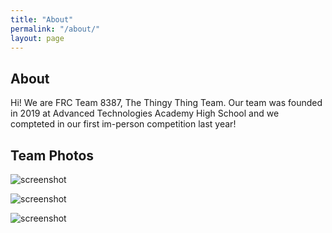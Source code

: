 ```yaml
---
title: "About"
permalink: "/about/"
layout: page
---
```


## About

Hi! We are FRC Team 8387, The Thingy Thing Team. Our team was founded in 2019 at Advanced Technologies Academy High School and we compteted in our first im-person competition last year! 

## Team Photos

![screenshot](https://user-images.githubusercontent.com/4943215/109431850-cd711780-7a08-11eb-8601-2763f2ee6bb4.png)

![screenshot](https://user-images.githubusercontent.com/4943215/109431832-b6cac080-7a08-11eb-9c5e-a058680c23a1.png)

![screenshot](https://user-images.githubusercontent.com/4943215/73125194-5f0b8b80-3fa4-11ea-805c-8387187503ad.png)
